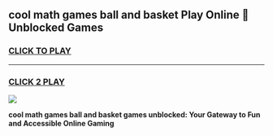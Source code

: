 
## cool math games ball and basket Play Online 👋 Unblocked Games
<h3>
<a href="https://news.freeplayer.one?title=cool_math_games_ball_and_basket&ref=17CMG">CLICK TO PLAY</a></h3>
<hr>

<h3>
<a href="https://news.freeplayer.one?title=cool_math_games_ball_and_basket&ref=17CMG">CLICK 2 PLAY</a>
  
</h3>

<a href="https://news.freeplayer.one?title=cool_math_games_ball_and_basket&ref=17CMG/"><img src="https://clearcache.store/games.png"></a>


**cool math games ball and basket games unblocked: Your Gateway to Fun and Accessible Online Gaming**
